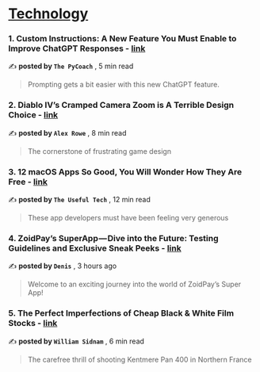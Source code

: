 
<h1><a href=https://medium.com/tag/technology/recommended target="_blank" rel="noopener noreferrer">Technology</a></h1>
<h3>1. Custom Instructions: A New Feature You Must Enable to Improve ChatGPT Responses - <a href=https://medium.com/artificial-corner/custom-instructions-a-new-feature-you-must-enable-to-improve-chatgpt-responses-15820678bc02?source=tag_recommended_feed---------0-84----------technology----------ba0a26e4_a69c_4c2b_a1a9_2eb61a737abc------- target="_blank" rel="noopener noreferrer">link</a></h3>

✍️ **posted by `The PyCoach`** <date> , 5 min read</date>

<blockquote>Prompting gets a bit easier with this new ChatGPT feature.</blockquote>

<h3>2. Diablo IV’s Cramped Camera Zoom is A Terrible Design Choice - <a href=https://medium.com/@xander51/diablo-ivs-cramped-camera-zoom-is-a-terrible-design-choice-c872f35dafcb?source=tag_recommended_feed---------1-107----------technology----------ba0a26e4_a69c_4c2b_a1a9_2eb61a737abc------- target="_blank" rel="noopener noreferrer">link</a></h3>

✍️ **posted by `Alex Rowe`** <date> , 8 min read</date>

<blockquote>The cornerstone of frustrating game design</blockquote>

<h3>3. 12 macOS Apps So Good, You Will Wonder How They Are Free - <a href=https://medium.com/macoclock/12-macos-apps-so-good-you-will-wonder-how-they-are-free-515dd5a43948?source=tag_recommended_feed---------2-85----------technology----------ba0a26e4_a69c_4c2b_a1a9_2eb61a737abc------- target="_blank" rel="noopener noreferrer">link</a></h3>

✍️ **posted by `The Useful Tech`** <date> , 12 min read</date>

<blockquote>These app developers must have been feeling very generous</blockquote>

<h3>4. ZoidPay’s SuperApp — Dive into the Future: Testing Guidelines and Exclusive Sneak Peeks - <a href=https://medium.com/zoidcoin-network/zoidpays-superapp-dive-into-the-future-testing-guidelines-and-exclusive-sneak-peeks-b39a9ff4ec3b?source=tag_recommended_feed---------3-84----------technology----------ba0a26e4_a69c_4c2b_a1a9_2eb61a737abc------- target="_blank" rel="noopener noreferrer">link</a></h3>

✍️ **posted by `Denis`** <date> , 3 hours ago</date>

<blockquote>Welcome to an exciting journey into the world of ZoidPay’s Super App!</blockquote>

<h3>5. The Perfect Imperfections of Cheap Black & White Film Stocks - <a href=https://medium.com/full-frame/the-perfect-imperfections-of-cheap-black-white-film-stocks-b78a6a77d719?source=tag_recommended_feed---------4-107----------technology----------ba0a26e4_a69c_4c2b_a1a9_2eb61a737abc------- target="_blank" rel="noopener noreferrer">link</a></h3>

✍️ **posted by `William Sidnam`** <date> , 6 min read</date>

<blockquote>The carefree thrill of shooting Kentmere Pan 400 in Northern France</blockquote>

